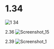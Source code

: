 # 1.34
![1 34](https://user-images.githubusercontent.com/85027066/199031725-d33d50b0-f464-4f8c-9e02-748ac077145a.png)

2.36
![Screenshot_15](https://user-images.githubusercontent.com/85027066/193462567-58c56dd8-14fe-4bae-b590-4a0719c24365.png)

2.39
![Screenshot_1](https://user-images.githubusercontent.com/85027066/195114746-2c475823-17ce-41b3-881e-4fcedfb71130.png)
